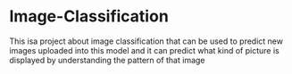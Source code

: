 # Image-Classification
This isa  project about image classification that can be used to predict new images uploaded into this model and it can predict what kind of picture is displayed by understanding the pattern of that image
